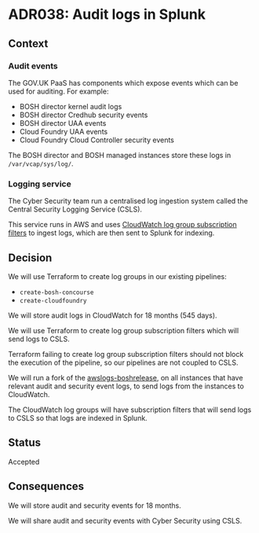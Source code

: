 # ADR038: Audit logs in Splunk

## Context

### Audit events

The GOV.UK PaaS has components which expose events which can be used for
auditing. For example:

- BOSH director kernel audit logs
- BOSH director Credhub security events
- BOSH director UAA events
- Cloud Foundry UAA events
- Cloud Foundry Cloud Controller security events

The BOSH director and BOSH managed instances store these logs in
`/var/vcap/sys/log/`.

### Logging service

The Cyber Security team run a centralised log ingestion system called the
Central Security Logging Service (CSLS).

This service runs in AWS and uses [CloudWatch log group subscription
filters](https://docs.aws.amazon.com/AmazonCloudWatch/latest/logs/SubscriptionFilters.html)
to ingest logs, which are then sent to Splunk for indexing.

## Decision

We will use Terraform to create log groups in our existing pipelines:

- `create-bosh-concourse`
- `create-cloudfoundry`

We will store audit logs in CloudWatch for 18 months (545 days).

We will use Terraform to create log group subscription filters which will send
logs to CSLS.

Terraform failing to create log group subscription filters should not block the
execution of the pipeline, so our pipelines are not coupled to CSLS.

We will run a fork of the
[awslogs-boshrelease](https://github.com/alphagov/paas-awslogs-boshrelease),
on all instances that have relevant audit and security event logs, to send logs
from the instances to CloudWatch.

The CloudWatch log groups will have subscription filters that will send logs
to CSLS so that logs are indexed in Splunk.

## Status
Accepted

## Consequences

We will store audit and security events for 18 months.

We will share audit and security events with Cyber Security using CSLS.
